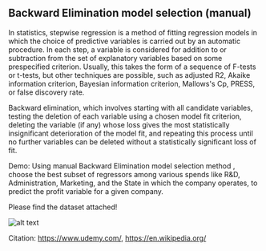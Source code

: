 ## Backward Elimination model selection (manual)

In statistics, stepwise regression is a method of fitting regression models in which the choice of predictive variables is carried out by an automatic procedure. In each step, a variable is considered for addition to or subtraction from the set of explanatory variables based on some prespecified criterion. Usually, this takes the form of a sequence of F-tests or t-tests, but other techniques are possible, such as adjusted R2, Akaike information criterion, Bayesian information criterion, Mallows's Cp, PRESS, or false discovery rate.

Backward elimination, which involves starting with all candidate variables, testing the deletion of each variable using a chosen model fit criterion, deleting the variable (if any) whose loss gives the most statistically insignificant deterioration of the model fit, and repeating this process until no further variables can be deleted without a statistically significant loss of fit.

Demo: Using manual Backward Elimination model selection method , choose the best subset of regressors among various spends like R&D, Administration, Marketing, and the State in which the company operates, to predict the profit variable for a given company.

Please find the dataset attached!

![alt text](https://github.com/prtk1306/MachineLearning/blob/master/ML%20Logo.PNG "Machine Learning")

Citation: https://www.udemy.com/, https://en.wikipedia.org/